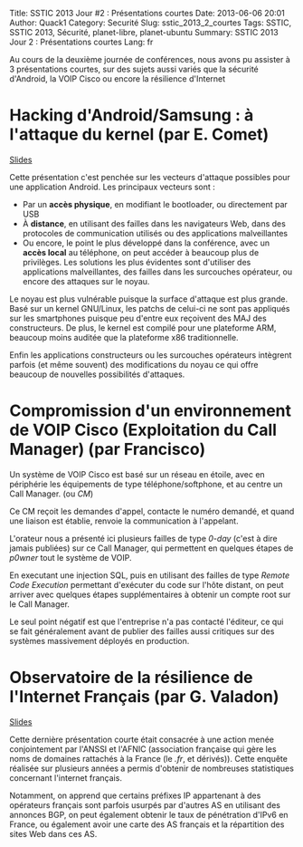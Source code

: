 Title: SSTIC 2013 Jour #2 : Présentations courtes
Date: 2013-06-06 20:01
Author: Quack1
Category: Securité
Slug: sstic_2013_2_courtes
Tags: SSTIC, SSTIC 2013, Sécurité, planet-libre, planet-ubuntu
Summary:  SSTIC 2013 Jour 2 : Présentations courtes
Lang: fr

Au cours de la deuxième journée de conférences, nous avons pu assister à 3 présentations courtes, sur des sujets aussi variés que la sécurité d'Android, la VOIP Cisco ou encore la résilience d'Internet

# Hacking d'Android/Samsung : à l'attaque du kernel (par E. Comet)

[Slides](https://www.sstic.org/media/SSTIC2013/SSTIC-actes/vuln_android_samsung/SSTIC2013-Slides-vuln_android_samsung-comet.pdf)

Cette présentation c'est penchée sur les vecteurs d'attaque possibles pour une application Android. Les principaux vecteurs sont : 

- Par un **accès physique**, en modifiant le bootloader, ou directement par USB
- À **distance**, en utilisant des failles dans les navigateurs Web, dans des protocoles de communication utilisés ou des applications malveillantes
- Ou encore, le point le plus développé dans la conférence, avec un **accès local** au téléphone, on peut accéder à beaucoup plus de privilèges. Les solutions les plus évidentes sont d'utiliser des applications malveillantes, des failles dans les surcouches opérateur, ou encore des attaques sur le noyau.

Le noyau est plus vulnérable puisque la surface d'attaque est plus grande. Basé sur un kernel GNU/Linux, les patchs de celui-ci ne sont pas appliqués sur les smartphones puisque peu d'entre eux reçoivent des MAJ des constructeurs. De plus, le kernel est compilé pour une plateforme ARM, beaucoup moins auditée que la plateforme x86 traditionnelle.

Enfin les applications constructeurs ou les surcouches opérateurs intègrent parfois (et même souvent) des modifications du noyau ce qui offre beaucoup de nouvelles possibilités d'attaques.

# Compromission d'un environnement de VOIP Cisco (Exploitation du Call Manager) (par Francisco)

Un système de VOIP Cisco est basé sur un réseau en étoile, avec en périphérie les équipements de type téléphone/softphone, et au centre un Call Manager. (ou _CM_)

Ce CM reçoit les demandes d'appel, contacte le numéro demandé, et quand une liaison est établie, renvoie la communication à l'appelant. 

L'orateur nous a présenté ici plusieurs failles de type _0-day_ (c'est à dire jamais publiées) sur ce Call Manager, qui permettent en quelques étapes de _p0wner_ tout le système de VOIP.

En executant une injection SQL, puis en utilisant des failles de type _Remote Code Execution_ permettant d'exécuter du code sur l'hôte distant, on peut arriver avec quelques étapes supplémentaires à obtenir un compte root sur le Call Manager.

Le seul point négatif est que l'entreprise n'a pas contacté l'éditeur, ce qui se fait généralement avant de publier des failles aussi critiques sur des systèmes massivement déployés en production.

# Observatoire de la résilience de l'Internet Français (par G. Valadon)

[Slides](https://www.sstic.org/media/SSTIC2013/SSTIC-actes/2013_short_valadon/SSTIC2013-Slides-2013_short_valadon-valadon.pdf)

Cette dernière présentation courte était consacrée à une action menée conjointement par l'ANSSI et l'AFNIC (association française qui gère les noms de domaines rattachés à la France (le _.fr_, et dérivés)). Cette enquête réalisée sur plusieurs années a permis d'obtenir de nombreuses statistiques concernant l'internet français.

Notamment, on apprend que certains préfixes IP appartenant à des opérateurs français sont parfois usurpés par d'autres AS en utilisant des annonces BGP, on peut également obtenir le taux de pénétration d'IPv6 en France, ou également avoir une carte des AS français et la répartition des sites Web dans ces AS.